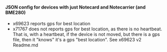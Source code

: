 #### JSON config for devices with just Notecard and Notecarrier (and BME280)
* x69623 reports gps for best location
* x71767 does not reports gps for best location, as there is no heartbeat.  That is, 
with a heartbeat, if the device is not moved, but there is a gps file, then it
"knows" it's a gps "best location".  See x69623 v2 Readme.md
